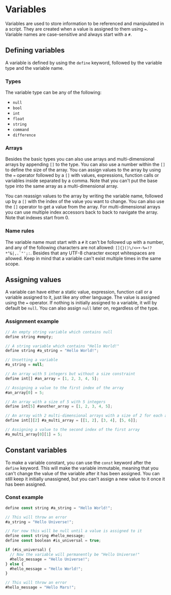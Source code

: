 # Variables

Variables are used to store information to be referenced and manipulated in a script. They are created when a value is assigned to them using `=`. Variable names are case-sensitive and always start with a `#`.

## Defining variables

A variable is defined by using the `define` keyword, followed by the variable type and the variable name.

### Types

The variable type can be any of the following:

- `null`
- `bool`
- `int`
- `float`
- `string`
- `command`
- `difference`

### Arrays

Besides the basic types you can also use arrays and multi-dimensional arrays by appending `[]` to the type. You can also use a number within the `[]` to define the size of the array. You can assign values to the array by using the `=` operator followed by a `[]` with values, expressions, function calls or variables inside separated by a comma. Note that you can't put the base type into the same array as a multi-dimensional array.

You can reassign values to the array by writing the variable name, followed up by a `[]` with the index of the value you want to change. You can also use the `[]` operator to get a value from the array. For multi-dimensional arrays you can use multiple index accessors back to back to navigate the array. Note that indexes start from 0.

### Name rules

The variable name must start with a `#` it can't be followed up with a number, and any of the following characters are not allowed: ``[]{}()\/<>+-%=!?*^&|,.`"';:``. Besides that any UTF-8 character except whitespaces are allowed. Keep in mind that a variable can't exist multiple times in the same scope.

## Assigning values

A variable can have either a static value, expression, function call or a variable assigned to it, just like any other language. The value is assigned using the `=` operator. If nothing is initially assigned to a variable, it will by default be `null`. You can also assign `null` later on, regardless of the type.

### Assignment example

```ts
// An empty string variable which contains null
define string #empty;

// A string variable which contains "Hello World!"
define string #a_string = "Hello World!";

// Unsetting a variable
#a_string = null;

// An array with 5 integers but without a size constraint
define int[] #an_array = [1, 2, 3, 4, 5];

// Assigning a value to the first index of the array
#an_array[0] = 5;

// An array with a size of 5 with 5 integers
define int[5] #another_array = [1, 2, 3, 4, 5];

// An array with 2 multi-dimensional arrays with a size of 2 for each array
define int[][2] #a_multi_array = [[1, 2], [3, 4], [5, 6]];

// Assigning a value to the second index of the first array
#a_multi_array[0][1] = 5;
```

## Constant variables

To make a variable constant, you can use the `const` keyword after the `define` keyword. This will make the variable immutable, meaning that you can't change the value of the variable after it has been assigned. You can still keep it initially unassigned, but you can't assign a new value to it once it has been assigned.

### Const example

```ts
define const string #a_string = "Hello World!";

// This will throw an error
#a_string = "Hello Universe!";

// For now this will be null until a value is assigned to it
define const string #hello_message;
define const boolean #is_universal = true;

if (#is_universal) {
  // Now the variable will permanently be "Hello Universe!"
  #hello_message = "Hello Universe!";
} else {
  #hello_message = "Hello World!";
}

// This will throw an error
#hello_message = "Hello Mars!";
```
